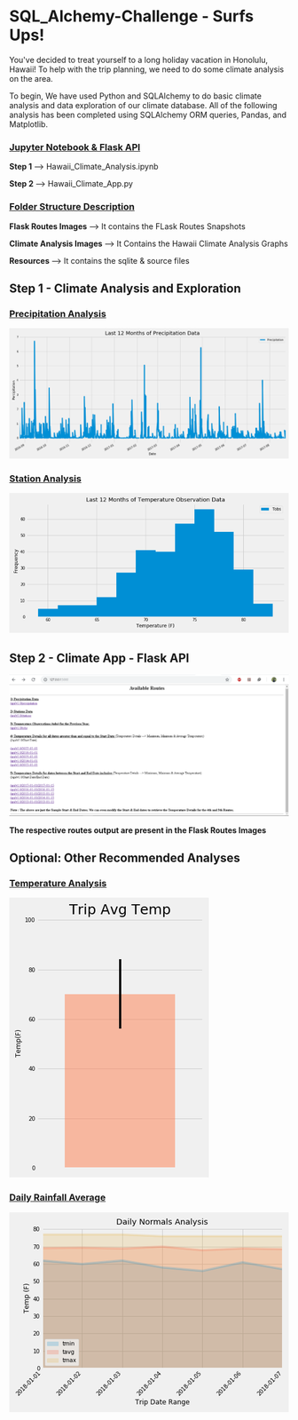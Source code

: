 # SQL_Alchemy-Challenge - Surfs Ups!

You've decided to treat yourself to a long holiday vacation in Honolulu, Hawaii! To help with the trip planning, we need to do some climate analysis on the area.

To begin, We have used Python and SQLAlchemy to do basic climate analysis and data exploration of our climate database. All of the following analysis has been completed using SQLAlchemy ORM queries, Pandas, and Matplotlib.

### <ins> Jupyter Notebook & Flask API </ins>

<b> Step 1 </b> --> Hawaii_Climate_Analysis.ipynb

<b> Step 2  </b> --> Hawaii_Climate_App.py

### <ins> Folder Structure Description </ins>

<b> Flask Routes Images </b> --> It contains the FLask Routes Snapshots

<b> Climate Analysis Images </b> --> It Contains the Hawaii Climate Analysis Graphs

<b> Resources </b> --> It contains the sqlite & source files 


## Step 1 - Climate Analysis and Exploration

### <ins> Precipitation Analysis </ins>

  ![Precipitation_Analysis](Climate%20Analysis%20Images/Precipitation_Analysis.png)
  
### <ins> Station Analysis </ins>

   ![Station_tobs_Analysis](Climate%20Analysis%20Images/Station_tobs_Analysis.png)

## Step 2 - Climate App - Flask API

   ![Home Page](Flask%20Routes%20Images/Home_Page_Available_Routes.PNG)
   
   <b> The respective routes output are present in the Flask Routes Images</b>
   
## Optional: Other Recommended Analyses

### <ins> Temperature Analysis </ins>

  ![Temperature_Analysis](Climate%20Analysis%20Images/Temperature_Analysis.png)

### <ins> Daily Rainfall Average </ins>

  ![Daily Rainfall Average](Climate%20Analysis%20Images/Daily_Normals_Analysis.png)
